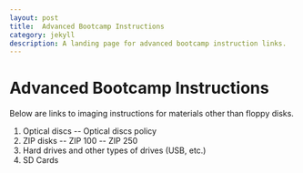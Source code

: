 ```yaml
---
layout: post
title:  Advanced Bootcamp Instructions
category: jekyll 
description: A landing page for advanced bootcamp instruction links. 
---
```


# Advanced Bootcamp Instructions

Below are links to imaging instructions for materials other than floppy disks.

1. Optical discs
-- Optical discs policy
2. ZIP disks
-- ZIP 100
-- ZIP 250
3. Hard drives and other types of drives (USB, etc.)
4. SD Cards
